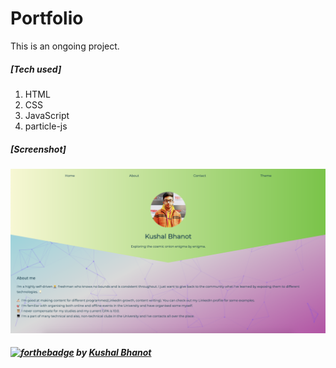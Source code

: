# Portfolio
This is an ongoing project.

##### [Tech used]
1. HTML
2. CSS
3. JavaScript
4. particle-js

##### [Screenshot]

<img src="https://github.com/KushalBhanot/Portfolio/blob/master/screenshots/Screenshot%201942-02-11%20at%2011.38.10%20AM.png" />

##### [![forthebadge](https://forthebadge.com/images/badges/built-with-love.svg)](https://github.com/KushalBhanot)   by <a href="https://github.com/KushalBhanot">Kushal Bhanot</a>
